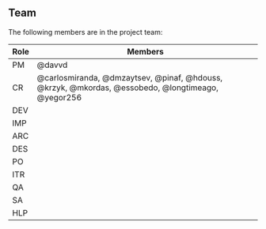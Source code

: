 ## Team

The following members are in the project team:

Role | Members
---|---
PM | @davvd
CR | @carlosmiranda, @dmzaytsev, @pinaf, @hdouss, @krzyk, @mkordas, @essobedo, @longtimeago, @yegor256
DEV | 
IMP | 
ARC | 
DES | 
PO | 
ITR | 
QA | 
SA | 
HLP | 
